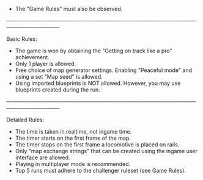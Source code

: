 - The "Game Rules" must also be observed.

────────────────────────────────────────────────────────────────

Basic Rules:

- The game is won by obtaining the "Getting on track like a pro" achievement.
- Only 1 player is allowed.
- Free choice of map generator settings. Enabling "Peaceful mode" and using a set "Map seed" is allowed.
- Using imported blueprints is NOT allowed. However, you may use blueprints created during the run.

────────────────────────────────────────────────────────────────

Detailed Rules:

- The time is taken in realtime, not ingame time.
- The timer starts on the first frame of the map.
- The timer stops on the first frame a locomotive is placed on rails.
- Only "map exchange strings" that can be created using the ingame user interface are allowed.
- Playing in multiplayer mode is recommended.
- Top 5 runs must adhere to the challenger ruleset (see Game Rules).